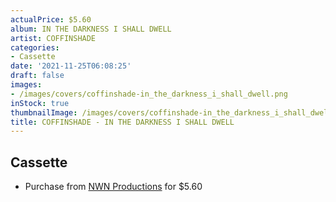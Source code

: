 ```yaml
---
actualPrice: $5.60
album: IN THE DARKNESS I SHALL DWELL
artist: COFFINSHADE
categories:
- Cassette
date: '2021-11-25T06:08:25'
draft: false
images:
- /images/covers/coffinshade-in_the_darkness_i_shall_dwell.png
inStock: true
thumbnailImage: /images/covers/coffinshade-in_the_darkness_i_shall_dwell-thumb.png
title: COFFINSHADE - IN THE DARKNESS I SHALL DWELL
---
```


## Cassette
* Purchase from [NWN Productions](http://shop.nwnprod.com/index.php?route=product/product&path=73&product_id=10559&sort=pd.name&order=ASC) for $5.60
